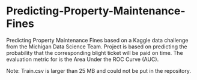 # Predicting-Property-Maintenance-Fines
Predicting Property Maintenance Fines based on a Kaggle data challenge from the Michigan Data Science Team. Project is based on predicting the probability that the corresponding blight ticket will be paid on time. The evaluation metric for is the Area Under the ROC Curve (AUC).

Note: Train.csv is larger than 25 MB and could not be put in the repository.
